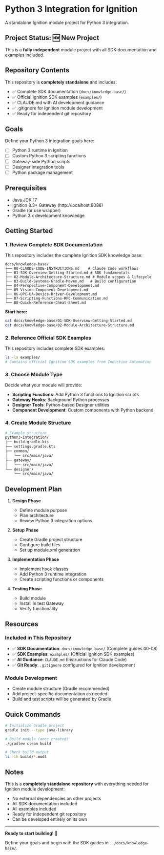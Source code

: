 # Python 3 Integration for Ignition

A standalone Ignition module project for Python 3 integration.

## Project Status: 🆕 New Project

This is a **fully independent** module project with all SDK documentation and examples included.

## Repository Contents

This repository is **completely standalone** and includes:
- ✅ Complete SDK documentation (`docs/knowledge-base/`)
- ✅ Official Ignition SDK examples (`examples/`)
- ✅ CLAUDE.md with AI development guidance
- ✅ .gitignore for Ignition module development
- ✅ Ready for independent git repository

## Goals

Define your Python 3 integration goals here:
- [ ] Python 3 runtime in Ignition
- [ ] Custom Python 3 scripting functions
- [ ] Gateway-side Python scripts
- [ ] Designer integration tools
- [ ] Python package management

## Prerequisites

- Java JDK 17
- Ignition 8.3+ Gateway (http://localhost:8088)
- Gradle (or use wrapper)
- Python 3.x development knowledge

## Getting Started

### 1. Review Complete SDK Documentation

This repository includes the complete Ignition SDK knowledge base:

```
docs/knowledge-base/
├── 00-CLAUDE-CODE-INSTRUCTIONS.md    # Claude Code workflows
├── 01-SDK-Overview-Getting-Started.md # SDK fundamentals
├── 02-Module-Architecture-Structure.md # Module scopes & lifecycle
├── 03-Build-Systems-Gradle-Maven.md   # Build configuration
├── 04-Perspective-Component-Development.md
├── 05-Vision-Component-Development.md
├── 06-OPC-UA-Device-Driver-Development.md
├── 07-Scripting-Functions-RPC-Communication.md
└── 08-Quick-Reference-Cheat-Sheet.md
```

**Start here:**
```bash
cat docs/knowledge-base/01-SDK-Overview-Getting-Started.md
cat docs/knowledge-base/02-Module-Architecture-Structure.md
```

### 2. Reference Official SDK Examples

This repository includes complete SDK examples:

```bash
ls -la examples/
# Contains official Ignition SDK examples from Inductive Automation
```

### 3. Choose Module Type

Decide what your module will provide:
- **Scripting Functions**: Add Python 3 functions to Ignition scripts
- **Gateway Hooks**: Background Python processes
- **Designer Tools**: Python-based Designer utilities
- **Component Development**: Custom components with Python backend

### 4. Create Module Structure

```bash
# Example structure
python3-integration/
├── build.gradle.kts
├── settings.gradle.kts
├── common/
│   └── src/main/java/
├── gateway/
│   └── src/main/java/
└── designer/
    └── src/main/java/
```

## Development Plan

1. **Design Phase**
   - Define module purpose
   - Plan architecture
   - Review Python 3 integration options

2. **Setup Phase**
   - Create Gradle project structure
   - Configure build files
   - Set up module.xml generation

3. **Implementation Phase**
   - Implement hook classes
   - Add Python 3 runtime integration
   - Create scripting functions or components

4. **Testing Phase**
   - Build module
   - Install in test Gateway
   - Verify functionality

## Resources

### Included in This Repository
- ✅ **SDK Documentation**: `docs/knowledge-base/` (Complete guides 00-08)
- ✅ **SDK Examples**: `examples/` (Official Ignition SDK examples)
- ✅ **AI Guidance**: `CLAUDE.md` (Instructions for Claude Code)
- ✅ **Git Ready**: `.gitignore` configured for Ignition development

### Module Development
- Create module structure (Gradle recommended)
- Add project-specific documentation as needed
- Build and test scripts will be generated by Gradle

## Quick Commands

```bash
# Initialize Gradle project
gradle init --type java-library

# Build module (once created)
./gradlew clean build

# Check build output
ls -lh build/*.modl
```

## Notes

This is a **completely standalone repository** with everything needed for Ignition module development:
- No external dependencies on other projects
- All SDK documentation included
- All examples included
- Ready for independent git repository
- Can be developed entirely on its own

---

**Ready to start building!** 🚀

Define your goals and begin with the SDK guides in `../docs/knowledge-base/`.
